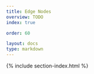 ```yaml
---
title: Edge Nodes
overview: TODO
index: true

order: 60

layout: docs
type: markdown
---
```


{% include section-index.html %}

